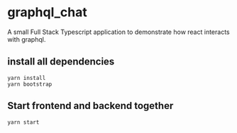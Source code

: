 # graphql_chat
A small Full Stack Typescript application to demonstrate how react interacts with graphql.

## install all dependencies
```
yarn install
yarn bootstrap
```

## Start frontend and backend together
```
yarn start
```